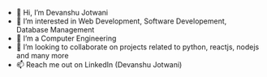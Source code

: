 - 👋 Hi, I’m Devanshu Jotwani
- 👀 I’m interested in Web Development, Software Developement, Database Management
- 🌱 I’m a Computer Engineering
- 💞️ I’m looking to collaborate on projects related to python, reactjs, nodejs and many more
- 📫 Reach me out on LinkedIn (Devanshu Jotwani)

<!---
devanshu-jotwani/devanshu-jotwani is a ✨ special ✨ repository because its `README.md` (this file) appears on your GitHub profile.
You can click the Preview link to take a look at your changes.
--->
